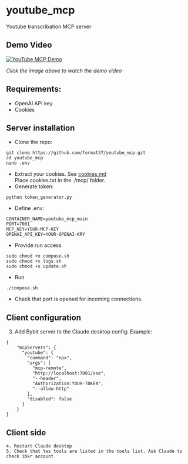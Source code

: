 # youtube_mcp
Youtube transcribation MCP server

## Demo Video

[![YouTube MCP Demo](https://img.youtube.com/vi/bS5vKuehzEE/maxresdefault.jpg)](https://youtu.be/bS5vKuehzEE)

*Click the image above to watch the demo video*

## Requirements:
* OpenAI API key
* Cookies

## Server installation
* Clone the repo:
```
git clone https://github.com/format37/youtube_mcp.git
cd youtube_mcp
nano .env
```
* Extract your cookies. See [cookies.md](./cookies.md)  
Place cookies.txt in the ./mcp/ folder.
* Generate token:
```
python token_generator.py
```
* Define .env:
```
CONTAINER_NAME=youtube_mcp_main
PORT=7001
MCP_KEY=YOUR-MCP-KEY
OPENAI_API_KEY=YOUR-OPENAI-KRY
```
* Provide run access
```
sudo chmod +x compose.sh
sudo chmod +x logs.sh
sudo chmod +x update.sh
```
* Run
```
./compose.sh
```
* Check that port is opened for incoming connections.

## Client configuration
3. Add Bybit server to the Claude desktop config:
Example:
```
{
    "mcpServers": {
      "youtube": {
        "command": "npx",
        "args": [
          "mcp-remote",
          "http://localhost:7001/sse",
          "--header",
          "Authorization:YOUR-TOKEN",
          "--allow-http"
        ],
        "disabled": false
      }
    }
}
```
## Client side
```
4. Restart Claude desktop
5. Check that tws tools are listed in the tools list. Ask Claude to check ibkr account